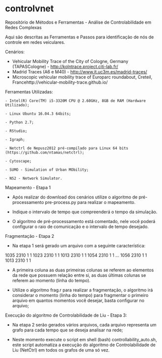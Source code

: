 # controlvnet
Repositório de Métodos e Ferramentas - Análise de Controlabilidade em Redes Complexas

Aqui são descritas as Ferramentas e Passos para identificação de nós de controle em redes veiculares. 

Cenários:

- Vehicular Mobility Trace of the City of Cologne, Germany (TAPASCologne) - http://kolntrace.project.citi-lab.fr/
- Madrid Traces (A6 e M40) - http://www.it.uc3m.es/madrid-traces/
- Microscopic vehicular mobility trace of Europarc roundabout, Creteil, Francehttp://vehicular-mobility-trace.github.io/

Ferramentas Utilizadas:

    - Intel(R) Core(TM) i5-3320M CPU @ 2.60GHz, 8GB de RAM (Hardware Utilizado);
    
    - Linux Ubuntu 16.04.3 64bits;
    
    - Python 2.7;
    
    - RStudio;
    
    - Igraph;
    
    - Netctrl de Nepusz2012 pré-compilado para Linux 64 bits (https://github.com/ntamas/netctrl);
    
    - Cytoscape;
    
    - SUMO - Simulation of Urban MObility;
    
    - NS2 - Network Simulator. 
     

Mapeamento - Etapa 1

- Após realizar do download dos cenários utilize o algoritmo de pré-processamento pre-process.py para realizar o mapeamento.

- Indique o intervalo de tempo que compreenderá o tempo da simulação. 

- O algoritmo de pré-processamento está comentado, nele você poderá configurar o raio de comunicação e o intervalo de tempo desejado.

Fragmentação - Etapa 2

- Na etapa 1 será gerado um arquivo com a seguinte característica:

1035 2310 1 1
1023 2310 1 1
1013 2310 1 1
1054 2310 1 1
     ...
1056 2310 1 1     
1013 2310 1 1

-  A primeira coluna as duas primeiras colunas se referem ao elementos da rede que possuem relação entre si, as duas últimas
colunas se referem ao momento (linha do tempo).

- Utilize o algoritmo frag.r para realizar a fragmentação, o algoritmo irá considerar o momento (linha do tempo) para 
fragmentar o primeiro arquivo em quantos momentos você desejar, basta configurar no arquivo;

Execução do algoritmo de Controlabilidade de Liu - Etapa 3:

- Na etapa 2 serão gerados vários arquivos, cada arquivo representa um grafo para cada tempo que se deseja analisar na rede;

- Neste momento execute o script em shell (bash) controllability_auto.sh, este script automatiza a execução do algoritmo de 
Controlabilidade de Liu (NetCtrl) em todos os grafos de uma só vez.

